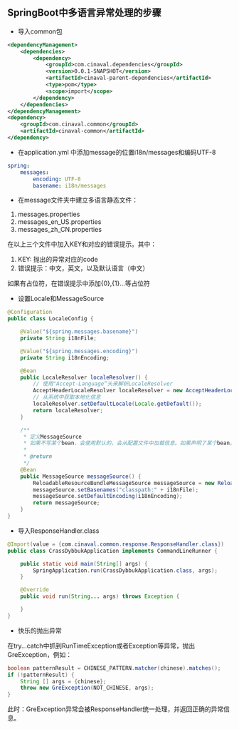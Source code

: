 ## SpringBoot中多语言异常处理的步骤



-    导入common包

```xml
<dependencyManagement>
    <dependencies>
        <dependency>
            <groupId>com.cinaval.dependencies</groupId>
            <version>0.0.1-SNAPSHOT</version>
            <artifactId>cinaval-parent-dependencies</artifactId>
            <type>pom</type>
            <scope>import</scope>
        </dependency>
    </dependencies>
</dependencyManagement>
<dependency>
    <groupId>com.cinaval.common</groupId>
    <artifactId>cinaval-common</artifactId>
</dependency>
```

-   在application.yml 中添加message的位置i18n/messages和编码UTF-8

```yml
spring:
    messages:
        encoding: UTF-8
        basename: i18n/messages
```



-   在message文件夹中建立多语言静态文件：

1.  messages.properties
2.  messages_en_US.properties
3.  messages_zh_CN.properties



在以上三个文件中加入KEY和对应的错误提示。其中：

1.  KEY: 抛出的异常对应的code
2.  错误提示：中文，英文，以及默认语言（中文）

如果有占位符，在错误提示中添加{0},{1}...等占位符

-   设置Locale和MessageSource

```java
@Configuration
public class LocaleConfig {

    @Value("${spring.messages.basename}")
    private String i18nFile;

    @Value("${spring.messages.encoding}")
    private String i18nEncoding;

    @Bean
    public LocaleResolver localeResolver() {
        // 使用"Accept-Language”头来解析LocaleResolver
        AcceptHeaderLocaleResolver localeResolver = new AcceptHeaderLocaleResolver();
        // 从系统中获取本地化信息
        localeResolver.setDefaultLocale(Locale.getDefault());
        return localeResolver;
    }

    /**
     * 定义MessageSource
     * 如果不写某个bean，会使用默认的，会从配置文件中加载信息。如果声明了某个bean，所有的配置信息都需要重写
     *
     * @return
     */
    @Bean
    public MessageSource messageSource() {
        ReloadableResourceBundleMessageSource messageSource = new ReloadableResourceBundleMessageSource();
        messageSource.setBasenames("classpath:" + i18nFile);
        messageSource.setDefaultEncoding(i18nEncoding);
        return messageSource;
    }
}
```



-   导入ResponseHandler.class

```java
@Import(value = {com.cinaval.common.response.ResponseHandler.class})
public class CrassDybbukApplication implements CommandLineRunner {

    public static void main(String[] args) {
        SpringApplication.run(CrassDybbukApplication.class, args);
    }

    @Override
    public void run(String... args) throws Exception {

    }
}
```



-   快乐的抛出异常

在try...catch中抓到RunTimeException或者Exception等异常，抛出GreException，例如：

```java
boolean patternResult = CHINESE_PATTERN.matcher(chinese).matches();
if (!patternResult) {
    String [] args = {chinese};
    throw new GreException(NOT_CHINESE, args);
}
```

此时：GreException异常会被ResponseHandler统一处理，并返回正确的异常信息。